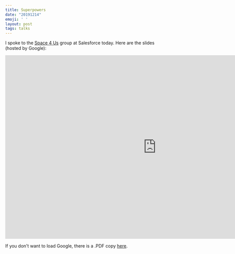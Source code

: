 ```yaml
---
title: Superpowers
date: "20191214"
emoji: ' '
layout: post
tags: talks
---
```


I spoke to the [Space 4 Us](https://www.space4usproject.org/) group at Salesforce today. Here are the slides (hosted by Google):

<iframe src="https://docs.google.com/presentation/d/e/2PACX-1vQQGg5teEy2UbFwThIrwl4bmPBoUkfSJ7_LZJypryHUJRfpxm82L6m2VisVGwWrt5MOl0FAHASzS28_/embed?start=false&loop=false&delayms=3000" frameborder="0" width="960" height="584" allowfullscreen="true" mozallowfullscreen="true" webkitallowfullscreen="true"></iframe>

If you don't want to load Google, there is a .PDF copy [here](Superpowers.pdf).
